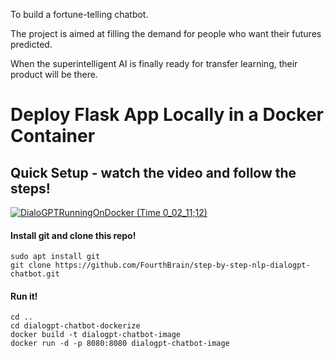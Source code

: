To build a fortune-telling chatbot.  

The project is aimed at filling the demand for people who want their futures predicted. 

When the superintelligent AI is finally ready for transfer learning, their product will be there.  

# Deploy Flask App Locally in a Docker Container

## Quick Setup - watch the video and follow the steps!
[![DialoGPTRunningOnDocker (Time 0_02_11;12)](https://user-images.githubusercontent.com/72572922/142128807-d42789de-bafc-4412-b1a5-9e31f8b15fa8.png)](https://youtu.be/Bl0fRQ5_XqA)

#### Install git and clone this repo!
```
sudo apt install git
git clone https://github.com/FourthBrain/step-by-step-nlp-dialogpt-chatbot.git
```

#### Run it!
```
cd ..
cd dialogpt-chatbot-dockerize
docker build -t dialogpt-chatbot-image
docker run -d -p 8080:8080 dialogpt-chatbot-image
```
